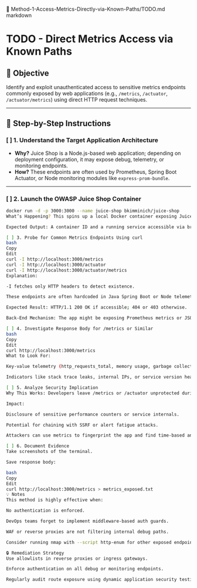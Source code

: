 📄 Method-1-Access-Metrics-Directly-via-Known-Paths/TODO.md
markdown

# TODO - Direct Metrics Access via Known Paths

## 🎯 Objective
Identify and exploit unauthenticated access to sensitive metrics endpoints commonly exposed by web applications (e.g., `/metrics`, `/actuator`, `/actuator/metrics`) using direct HTTP request techniques.

---

## 🔧 Step-by-Step Instructions

### [ ] 1. Understand the Target Application Architecture
- **Why?** Juice Shop is a Node.js-based web application; depending on deployment configuration, it may expose debug, telemetry, or monitoring endpoints.
- **How?** These endpoints are often used by Prometheus, Spring Boot Actuator, or Node monitoring modules like `express-prom-bundle`.

---

### [ ] 2. Launch the OWASP Juice Shop Container
```bash
docker run -d -p 3000:3000 --name juice-shop bkimminich/juice-shop
What’s Happening? This spins up a local Docker container exposing Juice Shop on localhost:3000.

Expected Output: A container ID and a running service accessible via browser or terminal at http://localhost:3000.

[ ] 3. Probe for Common Metrics Endpoints Using curl
bash
Copy
Edit
curl -I http://localhost:3000/metrics
curl -I http://localhost:3000/actuator
curl -I http://localhost:3000/actuator/metrics
Explanation:

-I fetches only HTTP headers to detect existence.

These endpoints are often hardcoded in Java Spring Boot or Node telemetry setups.

Expected Result: HTTP/1.1 200 OK if accessible; 404 or 403 otherwise.

Back-End Mechanism: The app might be exposing Prometheus metrics or JSON data due to a misconfigured monitoring setup.

[ ] 4. Investigate Response Body for /metrics or Similar
bash
Copy
Edit
curl http://localhost:3000/metrics
What to Look For:

Key-value telemetry (http_requests_total, memory usage, garbage collection stats).

Indicators like stack trace leaks, internal IPs, or service version headers.

[ ] 5. Analyze Security Implication
Why This Works: Developers leave /metrics or /actuator unprotected during dev or staging and forget to restrict in production.

Impact:

Disclosure of sensitive performance counters or service internals.

Potential for chaining with SSRF or alert fatigue attacks.

Attackers can use metrics to fingerprint the app and find time-based anomalies.

[ ] 6. Document Evidence
Take screenshots of the terminal.

Save response body:

bash
Copy
Edit
curl http://localhost:3000/metrics > metrics_exposed.txt
💡 Notes
This method is highly effective when:

No authentication is enforced.

DevOps teams forget to implement middleware-based auth guards.

WAF or reverse proxies are not filtering internal debug paths.

Consider running nmap with --script http-enum for other exposed endpoints.

🔒 Remediation Strategy
Use allowlists in reverse proxies or ingress gateways.

Enforce authentication on all debug or monitoring endpoints.

Regularly audit route exposure using dynamic application security testing (DAST).


